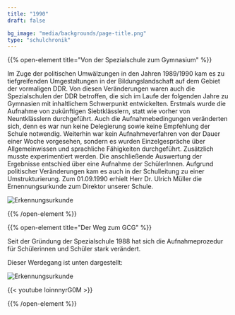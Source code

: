 ```yaml
---
title: "1990"
draft: false

bg_image: "media/backgrounds/page-title.png"
type: "schulchronik"
---
```


{{% open-element title="Von der Spezialschule zum Gymnasium" %}}

Im Zuge der politischen Umwälzungen in den Jahren 1989/1990 kam es zu tiefgreifenden Umgestaltungen in der Bildungslandschaft auf dem Gebiet der vormaligen DDR. Von diesen Veränderungen waren auch die Spezialschulen der DDR betroffen, die sich im Laufe der folgenden Jahre zu Gymnasien mit inhaltlichem Schwerpunkt entwickelten.
Erstmals wurde die Aufnahme von zukünftigen Siebtklässlern, statt wie vorher von Neuntklässlern durchgeführt. Auch die Aufnahmebedingungen veränderten sich, denn es war nun keine Delegierung sowie keine Empfehlung der Schule notwendig.
Weiterhin war kein Aufnahmeverfahren von der Dauer einer Woche vorgesehen, sondern es wurden Einzelgespräche über Allgemeinwissen und sprachliche Fähigkeiten durchgeführt. Zusätzlich musste experimentiert werden. Die anschließende Auswertung der Ergebnisse entschied über eine Aufnahme der SchülerInnen.
Aufgrund politischer Veränderungen kam es auch in der Schulleitung zu einer Umstrukturierung. Zum 01.09.1990 erhielt Herr Dr. Ulrich Müller die Ernennungsurkunde zum Direktor unserer Schule.

![Erkennungsurkunde](/media/schulchronik/1990/erkennungsurkunde.png)

{{% /open-element %}}

{{% open-element title="Der Weg zum GCG" %}}

Seit der Gründung der Spezialschule 1988 hat sich die Aufnahmeprozedur für Schülerinnen und Schüler stark verändert.

Dieser Werdegang ist unten dargestellt:

![Erkennungsurkunde](/media/schulchronik/1990/wegbild.png)

{{< youtube IoinnnyrG0M >}}

{{% /open-element %}}
